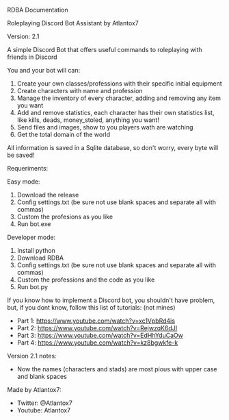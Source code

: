 RDBA Documentation

Roleplaying Discord Bot Assistant by Atlantox7

Version: 2.1

A simple Discord Bot that offers useful commands to roleplaying with friends in Discord

You and your bot will can:
1. Create your own classes/professions with their specific initial equipment
2. Create characters with name and profession
3. Manage the inventory of every character, adding and removing any item you want
4. Add and remove statistics, each character has their own statistics list, like kills, deads, money_stoled, anything you want!
5. Send files and images, show to you players wath are watching
6. Get the total domain of the world

All information is saved in a Sqlite database, so don't worry, every byte will be saved!

Requeriments:

Easy mode:
1. Download the release
2. Config settings.txt (be sure not use blank spaces and separate all with commas)
3. Custom the profesions as you like
3. Run bot.exe

Developer mode:
1. Install python
2. Download RDBA
3. Config settings.txt (be sure not use blank spaces and separate all with commas)
4. Custom the professions and the code as you like
5. Run bot.py

If you know how to implement a Discord bot, you shouldn't have problem, but, if you dont know, follow this list of tutorials: (not mines)
* Part 1: https://www.youtube.com/watch?v=xc1VpbRd4is
* Part 2: https://www.youtube.com/watch?v=RejwzqK6dJI
* Part 3: https://www.youtube.com/watch?v=EdHhYduCaOw
* Part 4: https://www.youtube.com/watch?v=kz8bgwkfe-k


Version 2.1 notes:
* Now the names (characters and stads) are most pious with upper case and blank spaces


Made by Atlantox7:
* Twitter: @Atlantox7
* Youtube: Atlantox7
